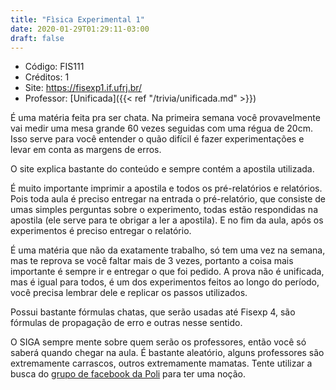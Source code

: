 ```yaml
---
title: "Fìsica Experimental 1"
date: 2020-01-29T01:29:11-03:00
draft: false
---
```


- Código: FIS111
- Créditos: 1
- Site: https://fisexp1.if.ufrj.br/
- Professor: [Unificada]({{< ref "/trivia/unificada.md" >}})

É uma matéria feita pra ser chata. Na primeira semana você provavelmente vai medir uma mesa grande 60 vezes seguidas com uma régua de 20cm. Isso serve para você entender o quão difícil é fazer experimentações e levar em conta as margens de erros.

O site explica bastante do conteúdo e sempre contém a apostila utilizada.

É muito importante imprimir a apostila e todos os pré-relatórios e relatórios. Pois toda aula é preciso entregar na entrada o pré-relatório, que consiste de umas simples perguntas sobre o experimento, todas estão respondidas na apostila (ele serve para te obrigar a ler a apostila). E no fim da aula, após os experimentos é preciso entregar o relatório.

É uma matéria que não da exatamente trabalho, só tem uma vez na semana, mas te reprova se você faltar mais de 3 vezes, portanto a coisa mais importante é sempre ir e entregar o que foi pedido. A prova não é unificada, mas é igual para todos, é um dos experimentos feitos ao longo do período, você precisa lembrar dele e replicar os passos utilizados.

Possui bastante fórmulas chatas, que serão usadas até Fisexp 4, são fórmulas de propagação de erro e outras nesse sentido.

O SIGA sempre mente sobre quem serão os professores, então você só saberá quando chegar na aula. É bastante aleatório, alguns professores são extremamente carrascos, outros extremamente mamatas. Tente utilizar a busca do [grupo de facebook da Poli](https://www.facebook.com/groups/130805703670474) para ter uma noção.
